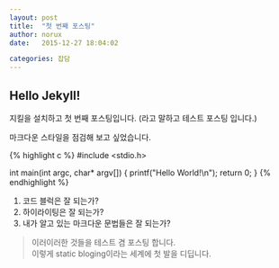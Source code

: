 ```yaml
---
layout: post
title:  "첫 번째 포스팅"
author: norux
date:   2015-12-27 18:04:02

categories: 잡담
---
```


## Hello Jekyll!

지킬을 설치하고 첫 번째 포스팅입니다.
(라고 말하고 테스트 포스팅 입니다.)

마크다운 스타일을 점검해 보고 싶었습니다.

{% highlight c %}
#include <stdio.h>

int main(int argc, char* argv[])
{
	printf("Hello World!\n");
	return 0;
}
{% endhighlight %}

1. 코드 블럭은 잘 되는가?
1. 하이라이팅은 잘 되는가?
1. 내가 알고 있는 마크다운 문법들은 잘 되는가?

> 이러이러한 것들을 테스트 겸 포스팅 합니다. <br>
이렇게 static bloging이라는 세계에 첫 발을 디딥니다.
